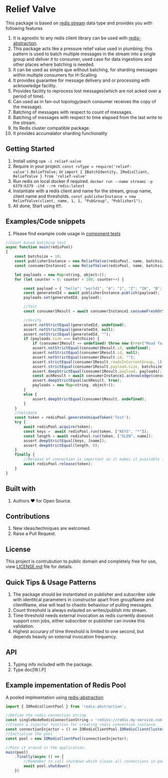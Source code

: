 # Relief Valve

This package is based on [redis stream](https://github.com/LRagji/redis-streams-broker) data type and provides you with following features

1. It is agnostic to any redis client library can be used with [redis-abstraction](https://www.npmjs.com/package/redis-abstraction).
2. This package acts like a pressure relief value used in plumbing; this pattern is used to batch multiple messages in the stream into a single group and deliver it to consumer, used case for data ingestions and other places where batching is needed.
3. It can be used as simple que without batching, for sharding messages within multiple consumers for H-Scalling
4. It provides guarantee for message delivery and or processing with acknowledge facility.
5. Provides facility to reprocess lost messages(which are not acked over a period of time).
6. Can used as in fan-out topology(each consumer receives the copy of the message).
7. Batching of messages with respect to count of messages.
8. Batching of messages with respect to time elapsed from the last write to the stream.
9. Its Redis cluster compatible package.
10. It provides accumalator sharding functionality

## Getting Started

1. Install using `npm -i relief-valve`
2. Require in your project. `const rvType = require('relief-valve').ReliefValve;` or `import { IBatchIdentity, IRedisClient, ReliefValve } from 'relief-valve'`
3. Run redis on local docker if required. `docker run --name streamz -p 6379:6379 -itd --rm redis:latest`
3. Instantiate with a redis client and name for the stream, group name, client name and thresholds. `const publisherInstance = new ReliefValve(client, name, 1, 1, "PubGroup", "Publisher1");`
4. All done, Start using it!!.

## Examples/Code snippets

1. Please find example code usage in [component tests](https://github.com/LRagji/relief-valve/blob/master/tests/component/simple-q-specs.ts)

```javascript
//Count based batching test
async function main(redisPool)
{
    const batchsize = 10;
    const publisherInstance = new ReliefValve(redisPool, name, batchsize, 1, "PubGroup", "Publisher1"); //Check out redis-abstraction package for redis pool creation.
    const consumerInstance1 = new ReliefValve(redisPool, name, batchsize, 1, "ShardGroup1", "Consumer1");

    let payloads = new Map<string, object>();
    for (let counter = 0; counter < 100; counter++) {

        const payload = { "hello": "world1", "A": "1", "Z": "26", "B": "2", "counter": counter.toString() };
        const generatedId = await publisherInstance.publish(payload);
        payloads.set(generatedId, payload);

        //Test
        const consumer1Result = await consumerInstance1.consumeFreshOrStale(3600);

        //Verify
        assert.notStrictEqual(generatedId, undefined);
        assert.notStrictEqual(generatedId, null);
        assert.notStrictEqual(generatedId, "");
        if (payloads.size === batchsize) {
            if (consumer1Result == undefined) throw new Error("Read failed no batch found");
            assert.notStrictEqual(consumer1Result.id, undefined);
            assert.notStrictEqual(consumer1Result.id, null);
            assert.notStrictEqual(consumer1Result.id, "");
            assert.strictEqual(consumer1Result.readsInCurrentGroup, 1);
            assert.strictEqual(consumer1Result.payload.size, batchsize);
            assert.deepStrictEqual(consumer1Result.payload, payloads);
            const ackResult = await consumerInstance1.acknowledge(consumer1Result as IBatchIdentity);
            assert.deepStrictEqual(ackResult, true);
            payloads = new Map<string, object>();
        }
        else {
            assert.deepStrictEqual(consumer1Result, undefined);
        }
    }
    //Validate
    const token = redisPool.generateUniqueToken('Test');
    try {
        await redisPool.acquire(token);
        const keys =  await redisPool.run(token, ["KEYS", "*"]);
        const length = await redisPool.run(token, ["XLEN", name]);
        assert.deepStrictEqual(keys, [name]);
        assert.deepStrictEqual(length, 0);
    }
    finally {
        //Release of connection is important as it makes it available for others to acquire.
        await redisPool.release(token);
    }
}
```

## Built with

1. Authors :heart: for Open Source.

## Contributions

1. New ideas/techniques are welcomed.
2. Raise a Pull Request.

## License

This project is contrubution to public domain and completely free for use, view [LICENSE.md](/license.md) file for details.

## Quick Tips & Usage Patterns

1. The package should be instantiated on publisher and subscriber side with identitcal parameters in constructor apart from groupName and clientName, else will lead to chaotic behaviour of pulling messages.
2. Count threshold is always evlauted on writes/publish into stream.
3. Time threshold needs external invocation as redis currently doesnot support cron jobs, either subscriber or publisher can invoke this validation.
4. Highest accurary of time threshold is limited to one second, but depends heavily on external invocation frequency.

## API

1. Typing info included with the package.
2. Type doc[W.I.P]

## Example impementation of Redis Pool

A pooled implmentation using [redis-abstraction](https://www.npmjs.com/package/redis-abstraction)

```Typescript
import { IORedisClientPool } from 'redis-abstraction';

//Define the redis connection string
const singleNodeRedisConnectionString = 'rediss://redis.my-service.com';
//Create a injector function for creating redis connection instance.
const connectionInjector = () => IORedisClientPool.IORedisClientClusterFactory([singleNodeRedisConnectionString]);
//Initialize the pool
const pool = new IORedisClientPool(connectionInjector);

//Pass it around in the application.
main(pool)
    .finally(async () => {
        //Remember to call shutdown which closes all connections in pool, else node.js process will not exit.
        await pool.shutdown()
    })

```
